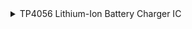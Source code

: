 <details>
  <summary>TP4056 Lithium-Ion Battery Charger IC</summary>
  
  ![TP4056](https://github.com/YieldingData/PowerPack/blob/2fea95f8d5ccdef312318f33c677c3c6dba8a4c7/Hardware/Images/TP4056_IC.png)

  The TP4056 is an integrated circuit designed for charging single-cell lithium-ion or lithium polymer batteries. It is widely used in various electronic applications where rechargeable batteries require safe and efficient charging.

  ### Features:
  - **Over-charge Protection:** Prevents the battery from being charged beyond safe limits.
  - **Over-discharge Protection:** Ensures the battery is not discharged below a certain voltage threshold.
  - **Current Limiting:** Controls the charging current to prevent overheating and ensure safe operation.

  ### Typical Applications:
  - **Portable Devices:** Used in smartphones, tablets, and other portable electronics.
  - **DIY Projects:** Popular among hobbyists and makers for charging batteries in custom electronics projects.

  The TP4056 IC is valued for its compact size, reliability, and built-in safety features, making it a preferred choice for battery charging solutions.
</details>
